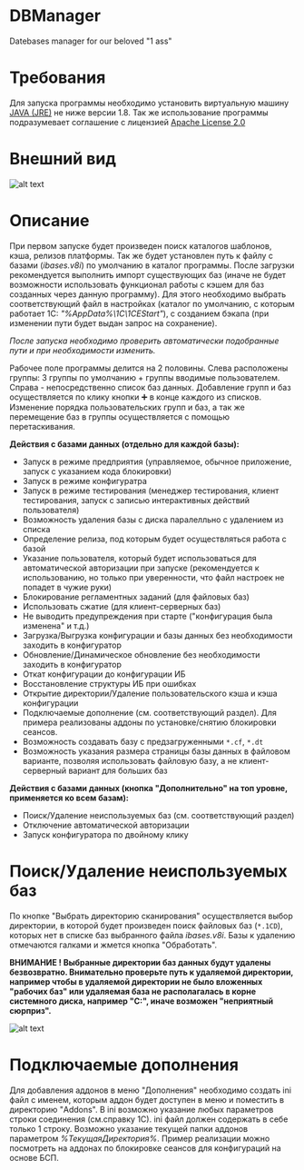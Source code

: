 # DBManager
Datebases manager for our beloved "1 ass"

# Требования
Для запуска программы необходимо установить виртуальную машину [JAVA (JRE)](https://www.oracle.com/technetwork/java/javase/downloads/jre8-downloads-2133155.html) не ниже версии 1.8. Так же использование программы подразумевает соглашение с лицензией [Apache License 2.0](https://www.apache.org/licenses/LICENSE-2.0)

# Внешний вид
![alt text](https://github.com/seriouskeks/DBManager/blob/master/Images/Skins.jpg)

# Описание
При первом запуске будет произведен поиск каталогов шаблонов, кэша, релизов платформы. Так же будет установлен путь к файлу с базами (*ibases.v8i*) по умолчанию в каталог программы. После загрузки рекомендуется выполнить импорт существующих баз (иначе не будет возможности использовать функционал работы с кэшем для баз созданных через данную программу). Для этого необходимо выбрать соответствующий файл в настройках (каталог по умолчанию, с которым работает 1С: *"%AppData%\1C\1CEStart"*), с созданием бэкапа (при изменении пути будет выдан запрос на сохранение).

*После запуска необходимо проверить автоматически подобранные пути и при необходимости изменить.*

Рабочее поле программы делится на 2 половины. Слева расположены группы: 3 группы по умолчанию + группы вводимые пользователем. Справа - непосредственно список баз данных. Добавление групп и баз осуществляется по клику кнопки ➕ в конце каждого из списков. Изменение порядка пользовательских групп и баз, а так же перемещение баз в группы осуществляется с помощью перетаскивания.

__Действия с базами данных (отдельно для каждой базы):__
* Запуск в режиме предприятия (управляемое, обычное приложение, запуск с указанием кода блокировки)
* Запуск в режиме конфигуратра 
* Запуск в режиме тестирования (менеджер тестирования, клиент тестирования, запуск с записью интерактивных действий пользователя)
* Возможность удаления базы с диска паралелльно с удалением из списка
* Определение релиза, под которым будет осуществляться работа с базой 
* Указание пользователя, который будет использоваться для автоматической авторизации при запуске (рекомендуется к использованию, но только при уверенности, что файл настроек не попадет в чужие руки)
* Блокирование регламентных заданий (для файловых баз)
* Использовать сжатие (для клиент-серверных баз)
* Не выводить предупреждения при старте ("конфигурация была изменена" и т.д.)
* Загрузка/Выгрузка конфигурации и базы данных без необходимости заходить в конфигуратор
* Обновление/Динамическое обновление без необходимости заходить в конфигуратор 
* Откат конфигурации до конфигурации ИБ
* Восстановление структуры ИБ при ошибках
* Открытие директории/Удаление пользовательского кэша и кэша конфигурации
* Подключаемые дополнение (см. соответствующий раздел). Для примера реализованы аддоны по установке/снятию блокировки сеансов.
* Возможность создавать базу с предзагруженными `*.cf`, `*.dt` 
* Возможность указания размера страницы базы данных в файловом варианте, позволяя использовать файловую базу, а не клиент-серверный вариант для больших баз  

__Действия с базами данных (кнопка "Дополнительно" на топ уровне, применяется ко всем базам):__
* Поиск/Удаление неиспользуемых баз (см. соответствующий раздел)
* Отключение автоматической авторизации
* Запуск конфигуратора по двойному клику 

# Поиск/Удаление неиспользуемых баз
По кнопке "Выбрать директорию сканирования" осуществляется выбор директории, в которой будет произведен поиск файловых баз (`*.1CD`), которых нет в списке баз выбранного файла *ibases.v8i*.
Базы к удалению отмечаются галками и жмется кнопка "Обработать". 

__ВНИМАНИЕ ! Выбранные директории баз данных будут удалены безвозвратно. Внимательно проверьте путь к удаляемой директории, например чтобы в удаляемой директории не было вложенных "рабочих баз" или удаляемая база не располагалась в корне системного диска, например "C:\", иначе возможен "неприятный сюрприз".__ 

![alt text](https://github.com/seriouskeks/DBManager/blob/master/Images/FindRedundantDB.jpg)

# Подключаемые дополнения
Для добавления аддонов в меню "Дополнения" необходимо создать ini файл с именем, которым аддон будет доступен в меню и поместить в директорию "Addons".
В ini возможно указание любых параметров строки соединения (см.справку 1С).
ini файл должен содержать в себе только 1 строку.
Возможно указание текущей папки аддонов параметром *%ТекущаяДиректория%*.
Пример реализации можно посмотреть на аддонах по блокировке сеансов для конфигураций на основе БСП.

